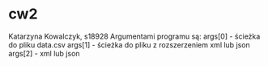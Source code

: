 # cw2
Katarzyna Kowalczyk, s18928
Argumentami programu są:
args[0] - ścieżka do pliku data.csv
args[1] - ścieżka do pliku z rozszerzeniem xml lub json
args[2] - xml lub json
